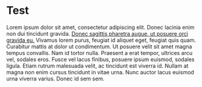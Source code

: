 # Test

Lorem ipsum dolor sit amet, consectetur adipiscing elit. Donec lacinia enim non dui tincidunt gravida. [Donec sagittis pharetra augue, ut posuere orci gravida eu.](http://somelink) Vivamus lorem purus, feugiat id aliquet eget, feugiat quis quam. Curabitur mattis at dolor ut condimentum. Ut posuere velit sit amet magna tempus convallis. Nam id tortor nulla. Praesent a erat tempor, ultrices arcu vel, sodales eros. Fusce vel lacus finibus, posuere ipsum euismod, sodales ligula. Etiam rutrum malesuada velit, ac tincidunt est viverra id. Nullam at magna non enim cursus tincidunt in vitae urna. Nunc auctor lacus euismod urna viverra varius. Donec id sem sem.

